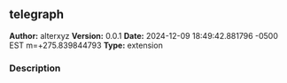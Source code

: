 ## telegraph

**Author:** alterxyz
**Version:** 0.0.1
**Date:** 2024-12-09 18:49:42.881796 -0500 EST m=&#43;275.839844793
**Type:** extension

### Description



